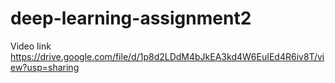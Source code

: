 # deep-learning-assignment2

Video link https://drive.google.com/file/d/1p8d2LDdM4bJkEA3kd4W6EuIEd4R6iv8T/view?usp=sharing
